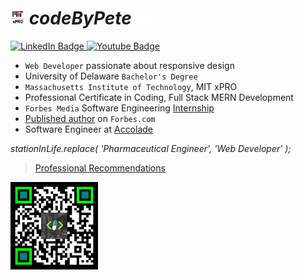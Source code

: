 # <img src='./logos/mitxPro_logoStacked.jpg' alt='MIT xPro logo' height='23'> ***codeByPete*** <img src='./logos/giphyPharma2Code.gif' alt='codeByPete logo' width='25'> 

<div>
  <a href="https://www.linkedin.com/in/codebypete/" target='_blank'>
    <img src="https://img.shields.io/badge/LinkedIn-blue?style=for-the-badge&logo=linkedin&logoColor=white" alt="LinkedIn Badge"/>
  </a>
  <a href="https://www.youtube.com/channel/UCVDOFoM5NXYrPoC02lbNJ-Q" target='_blank'>
    <img src="https://img.shields.io/badge/YouTube-red?style=for-the-badge&logo=youtube&logoColor=white" alt="Youtube Badge"/>
  </a>
</div>

- `Web Developer` passionate about responsive design
- University of Delaware `Bachelor's Degree`
- `Massachusetts Institute of Technology`, MIT xPRO
- Professional Certificate in Coding, Full Stack MERN Development
- `Forbes Media` Software Engineering [Internship](https://www.linkedin.com/posts/codebypete_webdevelopment-mernstackdeveloper-activity-6931971649504198656-hdBr)
- [Published author](https://www.forbes.com/sites/pete-chu/) on `Forbes.com`
- Software Engineer at [Accolade](https://www.accolade.com)

*stationInLife.replace( 'Pharmaceutical Engineer', 'Web Developer' );*

> [Professional Recommendations](https://www.linkedin.com/in/codebypete/details/recommendations)

<!-- ## Technology Stack
<img src='./logos/html5_logo.gif' alt='HTML5 logo' width='30'> <img src='./logos/css3_logo.gif' alt='CSS3 logo' width='30'> <img src='./logos/javascript_logo.gif' alt='JavaScript logo' width='30'> <img src='./logos/bootstrap-logo.svg' alt='Bootstrap logo' width='35'> <img src='./logos/gitLogoOrangeRed.png' alt='VS Code logo' width='30'> <img src='./logos/vsCodeLogo.png' alt='VS Code logo' width='30'> <img src='./logos/mernStackTrans.png' alt='VS Code logo' height='40'> -->

<!--[![Top Langs](https://github-readme-stats.vercel.app/api/top-langs?username=codeTrackLift&show_icons=true&hide_border=true&layout=compact&theme=vision-friendly-dark)](https://github.com/anuraghazra/github-readme-stats)--> <img src='./logos/qrByPete_dark.png' alt='codeByPete QR code' height='140'>

